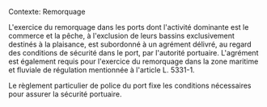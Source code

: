 Contexte: Remorquage

L'exercice du remorquage dans les ports dont l'activité dominante est le commerce et la pêche, à l'exclusion de leurs bassins exclusivement destinés à la plaisance, est subordonné à un agrément délivré, au regard des conditions de sécurité dans le port, par l'autorité portuaire. L'agrément est également requis pour l'exercice du remorquage dans la zone maritime et fluviale de régulation mentionnée à l'article L. 5331-1.

Le règlement particulier de police du port fixe les conditions nécessaires pour assurer la sécurité portuaire.